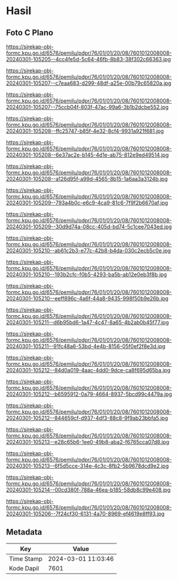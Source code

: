 # Hasil

## Foto C Plano

https://sirekap-obj-formc.kpu.go.id/6576/pemilu/pdpr/76/01/01/20/08/7601012008008-20240301-105205--4cc4fe5d-5c64-46fb-8b83-38f302c66363.jpg

https://sirekap-obj-formc.kpu.go.id/6576/pemilu/pdpr/76/01/01/20/08/7601012008008-20240301-105207--c7eaa683-d299-48df-a25e-00b79c65820a.jpg

https://sirekap-obj-formc.kpu.go.id/6576/pemilu/pdpr/76/01/01/20/08/7601012008008-20240301-105207--75ccb04f-803f-47ac-99a6-3b1b2dcbe552.jpg

https://sirekap-obj-formc.kpu.go.id/6576/pemilu/pdpr/76/01/01/20/08/7601012008008-20240301-105208--ffc25747-b85f-4e32-8cf4-9931a921f681.jpg

https://sirekap-obj-formc.kpu.go.id/6576/pemilu/pdpr/76/01/01/20/08/7601012008008-20240301-105208--6e37ac2e-b145-4d1e-ab75-812e9ed49514.jpg

https://sirekap-obj-formc.kpu.go.id/6576/pemilu/pdpr/76/01/01/20/08/7601012008008-20240301-105208--a126d95f-a99d-4565-8b15-1a6aa3a3124b.jpg

https://sirekap-obj-formc.kpu.go.id/6576/pemilu/pdpr/76/01/01/20/08/7601012008008-20240301-105209--793a4b0c-e6c9-4ca9-81c6-7f9f2b6670af.jpg

https://sirekap-obj-formc.kpu.go.id/6576/pemilu/pdpr/76/01/01/20/08/7601012008008-20240301-105209--30d9d74a-08cc-405d-bd74-5c1cee7043ed.jpg

https://sirekap-obj-formc.kpu.go.id/6576/pemilu/pdpr/76/01/01/20/08/7601012008008-20240301-105210--ab61c2b3-e77c-42b8-b4da-030c2ecb5c0e.jpg

https://sirekap-obj-formc.kpu.go.id/6576/pemilu/pdpr/76/01/01/20/08/7601012008008-20240301-105210--193b2cfc-f0b5-4293-ba5b-ab12e0eb3f8b.jpg

https://sirekap-obj-formc.kpu.go.id/6576/pemilu/pdpr/76/01/01/20/08/7601012008008-20240301-105210--eeff896c-4a6f-44a8-9435-998f50b9e26b.jpg

https://sirekap-obj-formc.kpu.go.id/6576/pemilu/pdpr/76/01/01/20/08/7601012008008-20240301-105211--d6b95bd6-1a47-4c47-8a65-4b2ab0b45f77.jpg

https://sirekap-obj-formc.kpu.go.id/6576/pemilu/pdpr/76/01/01/20/08/7601012008008-20240301-105211--91fc48a6-53bd-4e4b-8156-05f0ef2f8e3d.jpg

https://sirekap-obj-formc.kpu.go.id/6576/pemilu/pdpr/76/01/01/20/08/7601012008008-20240301-105212--84d0a019-4aac-4dd0-9dce-ca8f695d65ba.jpg

https://sirekap-obj-formc.kpu.go.id/6576/pemilu/pdpr/76/01/01/20/08/7601012008008-20240301-105212--b6595912-0a79-4664-8937-5bcd99c4479a.jpg

https://sirekap-obj-formc.kpu.go.id/6576/pemilu/pdpr/76/01/01/20/08/7601012008008-20240301-105212--844659cf-d937-4df3-88c8-9f9ab23bbfa5.jpg

https://sirekap-obj-formc.kpu.go.id/6576/pemilu/pdpr/76/01/01/20/08/7601012008008-20240301-105213--e28c65b6-1ee0-49b8-aba2-f6765cca07d8.jpg

https://sirekap-obj-formc.kpu.go.id/6576/pemilu/pdpr/76/01/01/20/08/7601012008008-20240301-105213--6f5d5cce-314e-4c3c-8fb2-5b9678dcd9e2.jpg

https://sirekap-obj-formc.kpu.go.id/6576/pemilu/pdpr/76/01/01/20/08/7601012008008-20240301-105214--00cd380f-788a-46ea-b185-58db8c99e408.jpg

https://sirekap-obj-formc.kpu.go.id/6576/pemilu/pdpr/76/01/01/20/08/7601012008008-20240301-105206--7f24cf30-6131-4a70-8969-ef4619e8ff93.jpg


## Metadata

| Key        | Value               |
| ---------- | ------------------- |
| Time Stamp | 2024-03-01 11:03:46 |
| Kode Dapil | 7601                |



